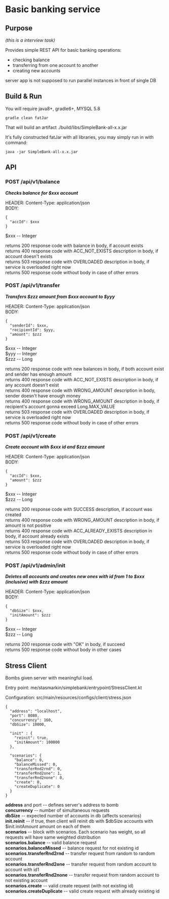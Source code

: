 # Basic banking service

## Purpose

_(this is a interview task)_

Provides simple REST API for basic banking operations:
- checking balance
- transferring from one account to another
- creating new accounts

server app is not supposed to run parallel instances in front of single DB

## Build & Run

You will require java8+, gradle6+, MYSQL 5.8

```
gradle clean fatJar
```
That will build an artifact ./build/libs/SimpleBank-all-x.x.jar 

It's fully constructed fatJar with all libraries, you may simply run in with command: 
```
java -jar SimpleBank-all-x.x.jar 
```


## API

### POST /api/v1/balance
***Checks balance for $xxx account***

HEADER: Content-Type: application/json  
BODY:
```
{
  "accId": $xxx
}
```
$xxx -- Integer

returns 200 response code with balance in body, if account exists  
returns 400 response code with ACC_NOT_EXISTS description in body, if account doesn't exists  
returns 503 response code with OVERLOADED description in body, if service is overloaded right now  
returns 500 response code without body in case of other errors


### POST /api/v1/transfer
***Transfers $zzz amount from $xxx account to $yyy***

HEADER: Content-Type: application/json  
BODY:
```
{
  "senderId": $xxx,
  "recipientId": $yyy,
  "amount": $zzz
}
```
$xxx -- Integer  
$yyy -- Integer  
$zzz -- Long

returns 200 response code with new balances in body, if both account exist and sender has enough amount   
returns 400 response code with ACC_NOT_EXISTS description in body, if any account doesn't exist  
returns 400 response code with WRONG_AMOUNT description in body, sender doesn't have enough money    
returns 400 response code with WRONG_AMOUNT description in body, if recipient's account gonna exceed Long.MAX_VALUE      
returns 503 response code with OVERLOADED description in body, if service is overloaded right now  
returns 500 response code without body in case of other errors  


### POST /api/v1/create
***Create account with $xxx id and $zzz amount***

HEADER: Content-Type: application/json  
BODY:
```
{
  "accId": $xxx,
  "amount": $zzz
}
```
$xxx -- Integer  
$zzz -- Long

returns 200 response code with SUCCESS description, if account was created   
returns 400 response code with WRONG_AMOUNT description in body, if amount is not positive       
returns 400 response code with ACC_ALREADY_EXISTS description in body, if account already exists       
returns 503 response code with OVERLOADED description in body, if service is overloaded right now  
returns 500 response code without body in case of other errors  


### POST /api/v1/admin/init
***Deletes all accounts and creates new ones with id from 1 to $xxx (inclusive) with $zzz amount***

HEADER: Content-Type: application/json  
BODY:
```
{
  "dbSize": $xxx,
  "initAmount": $zzz
}
```
$xxx -- Integer  
$zzz -- Long

returns 200 response code with "OK" in body, if succeed   
returns 500 response code without body in other cases


## Stress Client

Bombs given server with meaningful load.

Entry point:
me/stasmarkin/simplebank/entrypoint/StressClient.kt

Configuration: src/main/resources/configs/client/stress.json
```
{
  "address": "localhost",
  "port": 8080,
  "concurrency": 160,
  "dbSize": 10000,

  "init" : {
    "reinit": true,
    "initAmount": 100000
  },

  "scenarios": {
    "balance": 0,
    "balanceMissed": 0,
    "transferRnd2rnd": 0,
    "transferRnd2one": 1,
    "transferRnd2none": 0,
    "create": 0,
    "createDuplicate": 0
  }
}
```
**address** and port -- defines server's address to bomb      
**concurrency** -- number of simultaneous requests    
**dbSize** -- expected number of accounts in db (affects scenarios)    
**init.reinit** -- if true, then client will reinit db with $dbSize accounts with $init.initAmount amount on each of them  
**scenarios** -- block with scenarios. Each scenario has weight, so all requests will have same weighted distribution  
**scenarios.balance** -- valid balance request  
**scenarios.balanceMissed** -- balance request for not existing id  
**scenarios.transferRnd2rnd** -- transfer request from random to random account  
**scenarios.transferRnd2one** -- transfer request from random account to account with id1  
**scenarios.transferRnd2none** -- transfer request from random account to not existing account  
**scenarios.create** -- valid create request (with not existing id)  
**scenarios.createDuplicate** -- valid create request with already existing id  